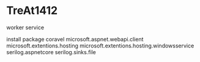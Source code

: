 # TreAt1412
worker service

install package 
coravel
microsoft.aspnet.webapi.client
microsoft.extentions.hosting
microsoft.extentions.hosting.windowsservice
serilog.aspnetcore
serilog.sinks.file
